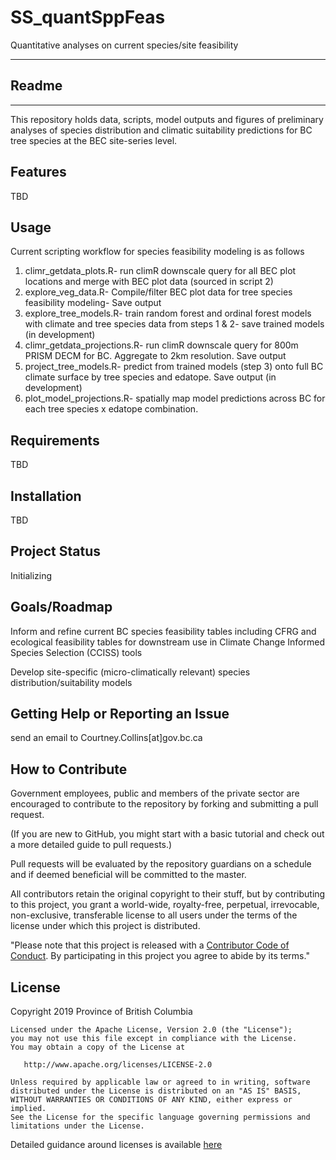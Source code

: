 # SS_quantSppFeas
Quantitative analyses on current species/site feasibility

---
## Readme 
---
This repository holds data, scripts, model outputs and figures of preliminary analyses of species distribution and climatic suitability predictions for BC tree species at the BEC site-series level.

## Features
TBD

## Usage
Current scripting workflow for species feasibility modeling is as follows 
1. climr_getdata_plots.R- run climR downscale query for all BEC plot locations and merge with BEC plot data (sourced in script 2) 
2. explore_veg_data.R- Compile/filter BEC plot data for tree species feasibility modeling- Save output 
3. explore_tree_models.R- train random forest and ordinal forest models with climate and tree species data from steps 1 & 2- save trained models (in development)
4. climr_getdata_projections.R- run climR downscale query for 800m PRISM DECM for BC. Aggregate to 2km resolution. Save output 
5. project_tree_models.R- predict from trained models (step 3) onto full BC climate surface by tree species and edatope. Save output (in development)
6. plot_model_projections.R- spatially map model predictions across BC for each tree species x edatope combination. 

## Requirements
TBD

## Installation
TBD

## Project Status
Initializing 

## Goals/Roadmap
Inform and refine current BC species feasibility tables including CFRG and ecological feasibility tables for downstream use in Climate Change Informed Species Selection (CCISS) tools

Develop site-specific (micro-climatically relevant) species distribution/suitability models 

## Getting Help or Reporting an Issue
send an email to Courtney.Collins[at]gov.bc.ca

## How to Contribute
Government employees, public and members of the private sector are encouraged to contribute to the repository by forking and submitting a pull request.

(If you are new to GitHub, you might start with a basic tutorial and check out a more detailed guide to pull requests.)

Pull requests will be evaluated by the repository guardians on a schedule and if deemed beneficial will be committed to the master.

All contributors retain the original copyright to their stuff, but by contributing to this project, you grant a world-wide, royalty-free, perpetual, irrevocable, non-exclusive, transferable license to all users under the terms of the license under which this project is distributed.


"Please note that this project is released with a [Contributor Code of Conduct](CODE_OF_CONDUCT.md). By participating in this project you agree to abide by its terms."

## License

  Copyright 2019 Province of British Columbia

    Licensed under the Apache License, Version 2.0 (the "License");
    you may not use this file except in compliance with the License.
    You may obtain a copy of the License at 

       http://www.apache.org/licenses/LICENSE-2.0

    Unless required by applicable law or agreed to in writing, software
    distributed under the License is distributed on an "AS IS" BASIS,
    WITHOUT WARRANTIES OR CONDITIONS OF ANY KIND, either express or implied.
    See the License for the specific language governing permissions and
    limitations under the License.

Detailed guidance around licenses is available 
[here](LICENSE.md)
